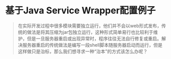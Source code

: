 # 基于Java Service Wrapper配置例子
> 在实际开发过程中很多模块需要独立运行，他们并不会以web形式发布，传统的做法是将其压缩为jar包独立运行，这种形式简单易行也比较利于维护，但是一旦服务器重启或出现异常时，程序往往无法自行修复或重启。解决服务器重启的传统做法是编写一段shell脚本随服务器启动而运行，但是这样做只是治标，那么我们想寻求一种“治本”的方式该怎么办呢？
